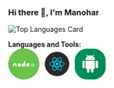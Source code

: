 ### Hi there 👋, I'm Manohar

![Top Languages Card](https://github-readme-stats.vercel.app/api/top-langs/?username=thecodeabides&layout=compact)

**Languages and Tools:**  
![node](./assets/node.png)
![react](./assets/react.png)
![android](./assets/android.png)
